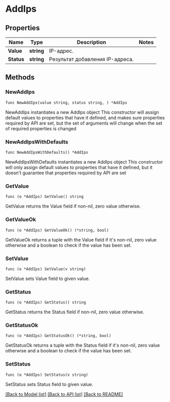 # AddIps

## Properties

Name | Type | Description | Notes
------------ | ------------- | ------------- | -------------
**Value** | **string** | IP-адрес. | 
**Status** | **string** | Результат добавления IP-адреса. | 

## Methods

### NewAddIps

`func NewAddIps(value string, status string, ) *AddIps`

NewAddIps instantiates a new AddIps object
This constructor will assign default values to properties that have it defined,
and makes sure properties required by API are set, but the set of arguments
will change when the set of required properties is changed

### NewAddIpsWithDefaults

`func NewAddIpsWithDefaults() *AddIps`

NewAddIpsWithDefaults instantiates a new AddIps object
This constructor will only assign default values to properties that have it defined,
but it doesn't guarantee that properties required by API are set

### GetValue

`func (o *AddIps) GetValue() string`

GetValue returns the Value field if non-nil, zero value otherwise.

### GetValueOk

`func (o *AddIps) GetValueOk() (*string, bool)`

GetValueOk returns a tuple with the Value field if it's non-nil, zero value otherwise
and a boolean to check if the value has been set.

### SetValue

`func (o *AddIps) SetValue(v string)`

SetValue sets Value field to given value.


### GetStatus

`func (o *AddIps) GetStatus() string`

GetStatus returns the Status field if non-nil, zero value otherwise.

### GetStatusOk

`func (o *AddIps) GetStatusOk() (*string, bool)`

GetStatusOk returns a tuple with the Status field if it's non-nil, zero value otherwise
and a boolean to check if the value has been set.

### SetStatus

`func (o *AddIps) SetStatus(v string)`

SetStatus sets Status field to given value.



[[Back to Model list]](../README.md#documentation-for-models) [[Back to API list]](../README.md#documentation-for-api-endpoints) [[Back to README]](../README.md)


